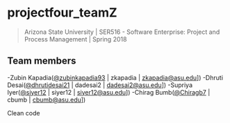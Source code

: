 # projectfour_teamZ
>Arizona State University | SER516 - Software Enterprise: Project and Process Management | Spring 2018

## Team members
>
-Zubin Kapadia([@zubinkapadia93](https://github.com/zubinkapadia93) | zkapadia | zkapadia@asu.edu])
-Dhruti Desai([@dhrutidesai21](https://github.com/dhrutidesai21) | dadesai2 | dadesai2@asu.edu])
-Supriya Iyer([@siyer12](https://github.com/siyer12) | siyer12 | siyer12@asu.edu])
-Chirag Bumb([@Chiragb7](https://github.com/Chiragb7) | cbumb | cbumb@asu.edu])

Clean code
